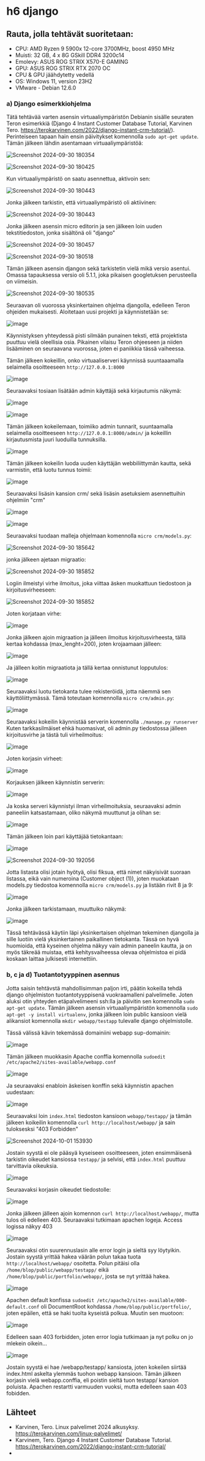 # h6 django

## Rauta, jolla tehtävät suoritetaan: 
* CPU: AMD Ryzen 9 5900x 12-core 3700MHz, boost 4950 MHz
* Muisti: 32 GB, 4 x 8G GSkill DDR4 3200c14
* Emolevy: ASUS ROG STRIX X570-E GAMING
* GPU: ASUS ROG STRIX RTX 2070 OC
* CPU & GPU jäähdytetty vedellä 
* OS: Windows 11, version 23H2
* VMware - Debian 12.6.0

### a) Django esimerkkiohjelma

Tätä tehtävää varten asensin virtuaaliympäristön Debianin sisälle seuraten Teron esimerkkiä (Django 4 Instant Customer Database Tutorial, Karvinen Tero. https://terokarvinen.com/2022/django-instant-crm-tutorial/). Perinteiseen tapaan hain ensin päivitykset komennolla `sudo apt-get update`. Tämän jälkeen lähdin asentamaan virtuaaliympäristöä:

![Screenshot 2024-09-30 180354](https://github.com/user-attachments/assets/17f2b4dc-0d05-40fc-9a7a-23f480f3515d)

![Screenshot 2024-09-30 180425](https://github.com/user-attachments/assets/4ae1cb71-e7ec-41e0-92d4-b93f0834eb81)

Kun virtuaaliympäristö on saatu asennettua, aktivoin sen:

![Screenshot 2024-09-30 180443](https://github.com/user-attachments/assets/f6359434-c52e-4470-99cd-2256261ab8c5)

Jonka jälkeen tarkistin, että virtuaaliympäristö oli aktiivinen:

![Screenshot 2024-09-30 180443](https://github.com/user-attachments/assets/cca65ee1-f239-459e-8e10-73fdf86ac206)

Jonka jälkeen asensin micro editorin ja sen jälkeen loin uuden tekstitiedoston, jonka sisältönä oli "django"

![Screenshot 2024-09-30 180457](https://github.com/user-attachments/assets/4af1fcd0-cb9b-4629-9451-2228f2864422)

![Screenshot 2024-09-30 180518](https://github.com/user-attachments/assets/24a89986-ce34-4b59-ba34-4465adf1b018)

Tämän jälkeen asensin djangon sekä tarkistetin vielä mikä versio asentui. Omassa tapauksessa versio oli 5.1.1, joka pikaisen googletuksen perusteella on viimeisin.

![Screenshot 2024-09-30 180535](https://github.com/user-attachments/assets/f86a3f8d-cebd-426e-9db5-eb76ccb942af)

Seuraavan oli vuorossa yksinkertainen ohjelma djangolla, edelleen Teron ohjeiden mukaisesti. Aloitetaan uusi projekti ja käynnistetään se:

![image](https://github.com/user-attachments/assets/4b35cb70-de0f-4f5b-8698-1c71c40a4d37)

Käynnistyksen yhteydessä pisti silmään punainen teksti, että projektista puuttuu vielä oleellisia osia. Pikainen vilaisu Teron ohjeeseen ja niiden lisääminen on seuraavana vuorossa, joten ei paniikkia tässä vaiheessa. 

Tämän jälkeen kokeillin, onko virtuaaliserveri käynnissä suuntaaamalla selaimella osoitteeseen `http://127.0.0.1:8000`

![image](https://github.com/user-attachments/assets/c366700b-de53-487c-bd24-445d8c2d29c7)

Seuraavaksi tosiaan lisätään admin käyttäjä sekä kirjautumis näkymä:

![image](https://github.com/user-attachments/assets/70613762-a755-4b47-b471-05b270165092)

![image](https://github.com/user-attachments/assets/6f1517b9-e261-4ad9-b6aa-711a09a24fb6)

Tämän jälkeen kokeilemaan, toimiiko admin tunnarit, suuntaamalla selaimella osoitteeseen `http://127.0.0.1:8000/admin/` ja kokeillin kirjautusmista juuri luoduilla tunnuksilla.

![image](https://github.com/user-attachments/assets/d98e810d-1c11-48d0-a913-a92e0b4def9e)

Tämän jälkeen kokeilin luoda uuden käyttäjän webbiliittymän kautta, sekä varmistin, että luotu tunnus toimii:

![image](https://github.com/user-attachments/assets/609b0578-f7c7-4b8b-9e94-9a11762493e5)

Seuraavaksi lisäsin kansion crm/ sekä lisäsin asetuksiem asennettuihin ohjelmiin "crm"

![image](https://github.com/user-attachments/assets/a6623bda-2f9b-4c99-a20d-b8cd1643e6c5)

![image](https://github.com/user-attachments/assets/b67eca23-d76d-43e0-bb2e-d962f00e7909)

Seuraavaksi tuodaan malleja ohjelmaan komennolla `micro crm/models.py`:

![Screenshot 2024-09-30 185642](https://github.com/user-attachments/assets/a07c5949-aacb-4edd-a646-315dceba2552)

jonka jälkeen ajetaan migraatio:

![Screenshot 2024-09-30 185852](https://github.com/user-attachments/assets/153a6da5-a4cb-4b59-9150-a2b8ff40d484)

Logiin ilmeistyi virhe ilmoitus, joka viittaa äsken muokattuun tiedostoon ja kirjoitusvirheeseen:

![Screenshot 2024-09-30 185852](https://github.com/user-attachments/assets/6ab79ba1-715a-457c-a664-845782c974fa)

Joten korjataan virhe:

![image](https://github.com/user-attachments/assets/3e22d0a0-3cb7-43c6-93ee-437c6635af4a)

Jonka jälkeen ajoin migraation ja jälleen ilmoitus kirjoitusvirheesta, tällä kertaa kohdassa (max_lenght=200), joten krojaamaan jälleen:

![image](https://github.com/user-attachments/assets/862666b4-c5dc-4f3b-b445-25f69efb2f1b)

Ja jälleen koitin migraatiota ja tällä kertaa onnistunut lopputulos:

![image](https://github.com/user-attachments/assets/56615b45-6124-4a2a-bd99-e02190014935)

Seuraavaksi luotu tietokanta tulee rekisteröidä, jotta näemmä sen käyttöliittymässä. Tämä toteutaan komennolla `micro crm/admin.py`:

![image](https://github.com/user-attachments/assets/deb63d91-166e-49f2-a6dc-0a9e20373ebe)

Seuraavaksi kokeilin käynnistää serverin komennolla `./manage.py runserver`
Kuten tarkkasilmäiset ehkä huomasivat, oli admin.py tiedostossa jälleen kirjoitusvirhe ja tästä tuli virheilmoitus:

![image](https://github.com/user-attachments/assets/53f24548-e1f7-4fc5-9b81-1e77712a79df)

Joten korjasin virheet:

![image](https://github.com/user-attachments/assets/696cedcb-874c-4d0d-b5cd-57ac76e9320b)

Korjauksen jälkeen käynnistin serverin:

![image](https://github.com/user-attachments/assets/caa83662-5e01-4ed4-babd-69742489a46b)

Ja koska serveri käynnistyi ilman virheilmoituksia, seuraavaksi admin paneeliin katsastamaan, oliko näkymä muuttunut ja olihan se:

![image](https://github.com/user-attachments/assets/604e6963-245d-4449-941f-718c22afeff9)

Tämän jälkeen loin pari käyttäjää tietokantaan:

![image](https://github.com/user-attachments/assets/9bc666e4-a745-4a59-b583-78e8e09780b4)

![Screenshot 2024-09-30 192056](https://github.com/user-attachments/assets/74167628-d083-4995-91b8-d10505968ad7)

Jotta listasta olisi jotain hyötyä, olisi fiksua, että nimet näkyisivät suoraan listassa, eikä vain numeroina (Customer object (1)), joten muokataan models.py tiedostoa komennolla `micro crm/models.py` ja listään rivit 8 ja 9:

![image](https://github.com/user-attachments/assets/fae1c31c-d64b-436a-b942-825f788d4050)

Jonka jälkeen tarkistamaan, muuttuiko näkymä:

![image](https://github.com/user-attachments/assets/16c1f078-daae-4ae4-9f40-a06530f91a8f)

Tässä tehtävässä käytiin läpi yksinkertaisen ohjelman tekeminen djangolla ja sille luotiin vielä yksinkertainen paikallinen tietokanta. Tässä on hyvä huomioida, että kyseinen ohjelma näkyy vain admin paneelin kautta, ja on myös täkreää muistaa, että kehitysvaiheessa olevaa ohjelmistoa ei pidä koskaan laittaa julkisesti internettiin.

### b, c ja d) Tuotantotyyppinen asennus

Jotta saisin tehtävstä mahdollisimman paljon irti, päätin kokeilla tehdä django ohjelmiston tuotantotyyppisenä vuokraamalleni palvelimelle. Joten aluksi otin yhteyden etäpalvelimeeni ssh:lla ja päivitin sen komennolla `sudo apt-get update`. Tämän jälkeen asensin virtuaaliympäristön komennolla `sudo apt-get -y install virtualenv`, jonka jälkeen loin public kansioon vielä alikansiot komennolla `mkdir webapp/testapp` tulevalle django ohjelmistolle. 

Tässä välissä kävin tekemässä domainiini webapp sup-domainin:

![image](https://github.com/user-attachments/assets/03d62ea8-7d6b-416c-81bf-b080eba16be5)

Tämän jälkeen muokkasin Apache conffia komennolla `sudoedit /etc/apache2/sites-available/webapp.conf`

![image](https://github.com/user-attachments/assets/413c025d-97ae-4c68-a39e-124418994ddc)

Ja seuraavaksi enabloin äskeisen konffin sekä käynnistin apachen uudestaan:

![image](https://github.com/user-attachments/assets/be3df3e3-218b-4341-8877-6142f253b80b)

Seuraavaksi loin `index.html` tiedoston kansioon `webapp/testapp/` ja tämän jälkeen koikeilin komennolla `curl http://localhost/webapp/` ja sain tuloksesksi "403 Forbidden"

![Screenshot 2024-10-01 153930](https://github.com/user-attachments/assets/460d6b86-ebd6-4baa-a72e-dbf5d8bffbfe)

Jostain syystä ei ole pääsyä kyseiseen osoitteeseen, joten ensimmäisenä tarkistin oikeudet kansiossa `testapp/` ja selvisi, että `index.html` puuttuu tarvittavia oikeuksia.

![image](https://github.com/user-attachments/assets/bde13b44-1b3d-4fbb-92d6-3f68f5d7b842)

Seuraavaksi korjasin oikeudet tiedostolle:

![image](https://github.com/user-attachments/assets/7dfcef88-2363-46ff-80f7-6c5b25d36647)

Jonka jälkeen jälleen ajoin komennon `curl http://localhost/webapp/`, mutta tulos oli edelleen 403. Seuraavaksi tutkimaan apachen logeja. Access logissa näkyy 403

![image](https://github.com/user-attachments/assets/0ee7fe5b-d71b-4b61-b8c1-7a7c0b4c9a7d)

Seuraavaksi otin suurennuslasin alle error login ja sieltä syy löytyikin. Jostain syystä yrittää hakea väärän polun takaa tuota `http://localhost/webapp/` osoitetta. Polun pitäisi olla `/home/blop/public/webapp/testapp/` eikä `/home/blop/public/portfolio/webapp/`, josta se nyt yrittää hakea.

![image](https://github.com/user-attachments/assets/209d68f9-d7e9-45f2-91d1-18e59e6427a4)

Apachen default konfissa `sudoedit /etc/apache2/sites-available/000-default.conf` oli DocumentRoot kohdassa `/home/blop/public/portfolio/`, joten epäilen, että se haki tuolta kyseistä polkua. Muutin sen muotoon:

![image](https://github.com/user-attachments/assets/67d6bdc9-313e-4d8c-8a9d-8884d6ce492f)

Edelleen saan 403 forbidden, joten error logia tutkimaan ja nyt polku on jo mlekein oikein...

![image](https://github.com/user-attachments/assets/b0c2baad-438f-45b0-8375-51425e8b6040)

Jostain syystä ei hae /webapp/testapp/ kansiosta, joten kokeilen siirtää index.html askelta ylemmäs tuohon webapp kansioon. Tämän jälkeen korjasin vielä webapp.conffia, eli poistin sieltä tuon testapp/ kansion poluista. Apachen restartti varmuuden vuoksi, mutta edelleen saan 403 fobidden. 

## Lähteet


 * Karvinen, Tero. Linux palvelimet 2024 alkusyksy. https://terokarvinen.com/linux-palvelimet/
 * Karvinem, Tero. Django 4 Instant Customer Database Tutorial. https://terokarvinen.com/2022/django-instant-crm-tutorial/
 * 

